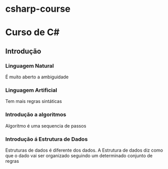 # csharp-course

# Curso de C#

## Introdução

### Linguagem Natural
É muito aberto a ambiguidade

### Linguagem Artificial
Tem mais regras sintáticas

### Introdução a algoritmos
Algoritmo é uma sequencia de passos


### Introdução á Estrutura de Dados
Estruturas de dados é diferente dos dados.
A Estrutura de dados diz como que o dado vai ser organizado seguindo um determinado conjunto de regras

